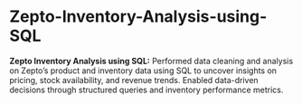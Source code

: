 # Zepto-Inventory-Analysis-using-SQL
**Zepto Inventory Analysis using SQL:** Performed data cleaning and analysis on Zepto’s product and inventory data using SQL to uncover insights on pricing, stock availability, and revenue trends. Enabled data-driven decisions through structured queries and inventory performance metrics.
